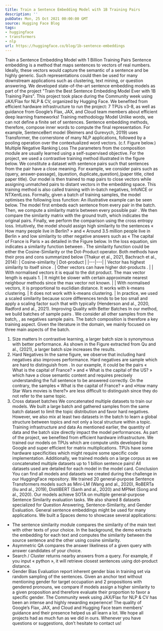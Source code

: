```yaml
---
title: Train a Sentence Embedding Model with 1B Training Pairs
description: ''
pubDate: Mon, 25 Oct 2021 00:00:00 GMT
source: Hugging Face Blog
tags:
- huggingface
- transformers
- nlp
url: https://huggingface.co/blog/1b-sentence-embeddings
---
```


Train a Sentence Embedding Model with 1 Billion Training Pairs
Sentence embedding is a method that maps sentences to vectors of real numbers. Ideally, these vectors would capture the semantic of a sentence and be highly generic. Such representations could then be used for many downstream applications such as clustering, text mining, or question answering.
We developed state-of-the-art sentence embedding models as part of the project "Train the Best Sentence Embedding Model Ever with 1B Training Pairs". This project took place during the Community week using JAX/Flax for NLP & CV, organized by Hugging Face. We benefited from efficient hardware infrastructure to run the project: 7 TPUs v3-8, as well as guidance from Google’s Flax, JAX, and Cloud team members about efficient deep learning frameworks!
Training methodology
Model
Unlike words, we can not define a finite set of sentences. Sentence embedding methods, therefore, compose inner words to compute the final representation. For example, SentenceBert model (Reimers and Gurevych, 2019) uses Transformer, the cornerstone of many NLP applications, followed by a pooling operation over the contextualized word vectors. (c.f. Figure below.)
Multiple Negative Ranking Loss
The parameters from the composition module are usually learned using a self-supervised objective. For the project, we used a contrastive training method illustrated in the figure below. We constitute a dataset with sentence pairs such that sentences from the pair have a close meaning. For example, we consider pairs such as (query, answer-passage), (question, duplicate_question),(paper title, cited paper title). Our model is then trained to map pairs to close vectors while assigning unmatched pairs to distant vectors in the embedding space. This training method is also called training with in-batch negatives, InfoNCE or NTXentLoss.
Formally, given a batch of training samples, the model optimises the following loss function:
An illustrative example can be seen below. The model first embeds each sentence from every pair in the batch. Then, we compute a similarity matrix between every possible pair . We then compare the similarity matrix with the ground truth, which indicates the original pairs. Finally, we perform the comparison using the cross entropy loss.
Intuitively, the model should assign high similarity to the sentences « How many people live in Berlin? » and « Around 3.5 million people live in Berlin » and low similarity to other negative answers such as « The capital of France is Paris » as detailed in the Figure below.
In the loss equation, sim
indicates a similarity function between . The similarity function could be either the Cosine-Similarity or the Dot-Product operator. Both methods have their pros and cons summarized below (Thakur et al., 2021, Bachrach et al., 2014):
| Cosine-similarity | Dot-product |
|---|---|
| Vector has highest similarity to itself since . | Other vectors can have higher dot-products . |
| With normalised vectors it is equal to the dot product. The max vector length is equals 1. | It might be slower with certain approximate nearest neighbour methods since the max vector not known. |
| With normalised vectors, it is proportional to euclidian distance. It works with k-means clustering. | It does not work with k-means clustering. |
In practice, we used a scaled similarity because score differences tends to be too small and apply a scaling factor such that with typically (Henderson and al., 2020, Radford and al., 2021).
Improving Quality with Better Batches
In our method, we build batches of sample pairs . We consider all other samples from the batch, , as negatives sample pairs. The batch composition is therefore a key training aspect. Given the literature in the domain, we mainly focused on three main aspects of the batch.
1. Size matters
In contrastive learning, a larger batch size is synonymous with better performance. As shown in the Figure extracted from Qu and al., (2021), a larger batch size increases the results.
2. Hard Negatives
In the same figure, we observe that including hard negatives also improves performance. Hard negatives are sample which are hard to distinguish from . In our example, it could be the pairs « What is the capital of France? » and « What is the capital of the US? » which have a close semantic content and requires precisely understanding the full sentence to be answered correctly. On the contrary, the samples « What is the capital of France? » and «How many Star Wars movies is there?» are less difficult to distinguish since they do not refer to the same topic.
3. Cross dataset batches
We concatenated multiple datasets to train our models. We built a large batch and gathered samples from the same batch dataset to limit the topic distribution and favor hard negatives. However, we also mix at least two datasets in the batch to learn a global structure between topics and not only a local structure within a topic.
Training infrastructure and data
As mentioned earlier, the quantity of data and the batch size directly impact the model performances. As part of the project, we benefited from efficient hardware infrastructure. We trained our models on TPUs which are compute units developed by Google and super efficient for matrix multiplications. TPUs have some hardware specificities which might require some specific code implementation.
Additionally, we trained models on a large corpus as we concatenated multiple datasets up to 1 billion sentence pairs! All datasets used are detailed for each model in the model card.
Conclusion
You can find all models and datasets we created during the challenge in our HuggingFace repository. We trained 20 general-purpose Sentence Transformers models such as Mini-LM (Wang and al., 2020), RoBERTa (liu and al., 2019), DistilBERT (Sanh and al., 2020) and MPNet (Song and al., 2020). Our models achieve SOTA on multiple general-purpose Sentence Similarity evaluation tasks. We also shared 8 datasets specialized for Question Answering, Sentence-Similarity, and Gender Evaluation.
General sentence embeddings might be used for many applications. We built a Spaces demo to showcase several applications:
- The sentence similarity module compares the similarity of the main text with other texts of your choice. In the background, the demo extracts the embedding for each text and computes the similarity between the source sentence and the other using cosine similarity.
- Asymmetric QA compares the answer likeliness of a given query with answer candidates of your choice.
- Search / Cluster returns nearby answers from a query. For example, if you input « python », it will retrieve closest sentences using dot-product distance.
- Gender Bias Evaluation report inherent gender bias in training set via random sampling of the sentences. Given an anchor text without mentioning gender for target occupation and 2 propositions with gendered pronouns, we compare if models assign a higher similarity to a given proposition and therefore evaluate their proportion to favor a specific gender.
The Community week using JAX/Flax for NLP & CV has been an intense and highly rewarding experience! The quality of Google’s Flax, JAX, and Cloud and Hugging Face team members' guidance and their presence helped us all learn a lot. We hope all projects had as much fun as we did in ours. Whenever you have questions or suggestions, don’t hesitate to contact us!